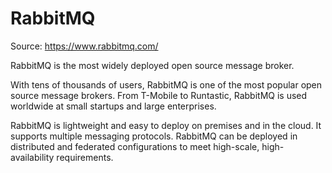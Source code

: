 # RabbitMQ

Source: https://www.rabbitmq.com/

RabbitMQ is the most widely deployed open source message broker.

With tens of thousands of users, RabbitMQ is one of the most popular open source message brokers. From T-Mobile to Runtastic, RabbitMQ is used worldwide at small startups and large enterprises.

RabbitMQ is lightweight and easy to deploy on premises and in the cloud. It supports multiple messaging protocols. RabbitMQ can be deployed in distributed and federated configurations to meet high-scale, high-availability requirements.

